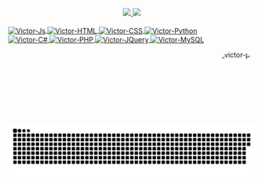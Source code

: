 <div align="center">
  <a href="https://github.com/DevVictor37">
  <img height="180em" src="https://github-readme-stats.vercel.app/api?username=DevVictor37&show_icons=true&theme=dark&include_all_commits=true&count_private=true"/>
  <img height="180em" src="https://github-readme-stats.vercel.app/api/top-langs/?username=DevVictor37&layout=compact&langs_count=7&theme=dark"/>
</div>

<div style="display: inline_block"><br>
  
  
  <img align="center" alt="Victor-Js" src="https://img.shields.io/badge/JavaScript-323330?style=for-the-badge&logo=javascript&logoColor=F7DF1E">
  
  
  <img align="center" alt="Victor-HTML" src="https://img.shields.io/badge/HTML5-E34F26?style=for-the-badge&logo=html5&logoColor=white">
  
  
  <img align="center" alt="Victor-CSS" src="https://img.shields.io/badge/CSS3-1572B6?style=for-the-badge&logo=css3&logoColor=white">
  
  
  <img align="center" alt="Victor-Python" src="https://img.shields.io/badge/Python-3776AB?style=for-the-badge&logo=python&logoColor=white">
  <br>
  <img align="center" alt="Victor-C#" src="https://img.shields.io/badge/C%23-239120?style=for-the-badge&logo=c-sharp&logoColor=white">
  
  <img align="center" alt="Victor-PHP" src="https://img.shields.io/badge/PHP-777BB4?style=for-the-badge&logo=php&logoColor=white">
  
 
  <img align="center" alt="Victor-JQuery" src="https://img.shields.io/badge/jQuery-0769AD?style=for-the-badge&logo=jquery&logoColor=white">
  
  
  <img align="center" alt="Victor-MySQL" src="https://img.shields.io/badge/MySQL-00000F?style=for-the-badge&logo=mysql&logoColor=white">
  
  <img align="right" alt="victor-pic" height="150" style="border-radius:50px;" 
src="https://cdn.discordapp.com/attachments/1005270151089893507/1005594142275026954/1659822714011.png">

![Snake animation](https://github.com/DevVictor37/DevVictor37/blob/output/github-contribution-grid-snake.svg)


</div>
